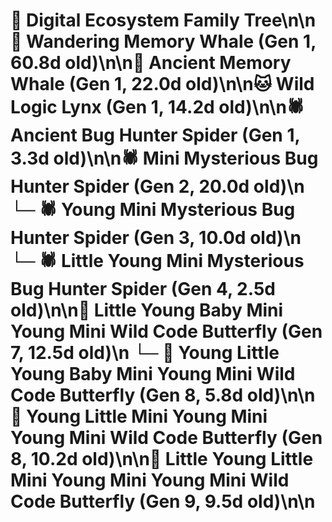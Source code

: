 # 🌳 Digital Ecosystem Family Tree\n\n🐋 Wandering Memory Whale (Gen 1, 60.8d old)\n\n🐋 Ancient Memory Whale (Gen 1, 22.0d old)\n\n🐱 Wild Logic Lynx (Gen 1, 14.2d old)\n\n🕷️ Ancient Bug Hunter Spider (Gen 1, 3.3d old)\n\n🕷️ Mini Mysterious Bug Hunter Spider (Gen 2, 20.0d old)\n  └─ 🕷️ Young Mini Mysterious Bug Hunter Spider (Gen 3, 10.0d old)\n    └─ 🕷️ Little Young Mini Mysterious Bug Hunter Spider (Gen 4, 2.5d old)\n\n🦋 Little Young Baby Mini Young Mini Wild Code Butterfly (Gen 7, 12.5d old)\n  └─ 🦋 Young Little Young Baby Mini Young Mini Wild Code Butterfly (Gen 8, 5.8d old)\n\n🦋 Young Little Mini Young Mini Young Mini Wild Code Butterfly (Gen 8, 10.2d old)\n\n🦋 Little Young Little Mini Young Mini Young Mini Wild Code Butterfly (Gen 9, 9.5d old)\n\n